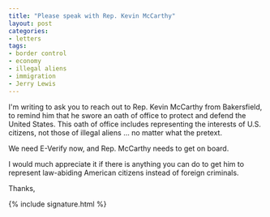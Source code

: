 ```yaml
---
title: "Please speak with Rep. Kevin McCarthy"
layout: post
categories:
- letters
tags:
- border control
- economy
- illegal aliens
- immigration
- Jerry Lewis
---
```


I'm writing to ask you to reach out to Rep. Kevin McCarthy from Bakersfield, to remind him that he swore an oath of office to protect and defend the United States. This oath of office includes representing the interests of U.S. citizens, not those of illegal aliens ... no matter what the pretext.

We need E-Verify now, and Rep. McCarthy needs to get on board.

I would much appreciate it if there is anything you can do to get him to represent law-abiding American citizens instead of foreign criminals.

Thanks,

{% include signature.html %}
